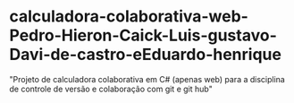 # calculadora-colaborativa-web-Pedro-Hieron-Caick-Luis-gustavo-Davi-de-castro-eEduardo-henrique
"Projeto de calculadora colaborativa em C# (apenas web) para a disciplina de controle de versão e colaboração com git e git hub"
